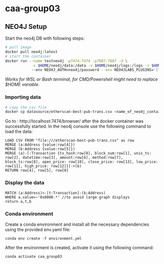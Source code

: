 # caa-group03

## NEO4J Setup

Start the neo4j DB with following steps:

```bash
# pull image
docker pull neo4j:latest
# start the container
docker run --name testneo4j -p7474:7474 -p7687:7687 -d \
            -v $HOME/neo4j/data:/data -v $HOME/neo4j/logs:/logs -v $HOME/neo4j/import:/var/lib/neo4j/import -v $HOME/neo4j/plugins:/plugins \ 
            --env NEO4J_AUTH=neo4j/password --env NEO4JLABS_PLUGINS='["graph-data-science"]' neo4j:latest
```
_Works for WSL or Bash terminal, for CMD/Powershell might need to replace $HOME variable._

### Importing data

```bash
# copy the csv file 
docker cp datasource/etherscan-best-pub-trans.csv <name_of_neo4j_container>:/var/lib/neo4j/import
```

Go to : http://localhost:7474/browser/ after the docker container was successfully started.
In the neo4j console use the following command to load the data:

[//]: # (TODO add label column to dataset)
```cypher
LOAD CSV FROM "file:///etherscan-best-pub-trans.csv" as row
MERGE (a:Address {value:row[4]})
MERGE (b:Address {value:row[5]})
MERGE (a)-[:Transaction {tx_hash:row[0], block_num:row[1], unix_ts: row[2], datetime:row[3], amount:row[6], method:row[7], block_ts:row[8], open_price: row[10], close_price: row[13], low_price: row[11], high_price: row[12]}]->(b)
RETURN row[4], row[5], row[0]
```


### Display the data
```cypher
MATCH (a:Address)<-[t:Transaction]-(b:Address)
WHERE a.value=~'0x0000.*' //to avoid large graph displays
return a,t,b
```
### Conda environment
Create a conda environment and install all the necessary dependencies using the provided env.yaml file:
```cypher
conda env create -f environment.yml
```
After the environment is created, activate it using the following command:
```cypher
conda activate caa_group03
```

